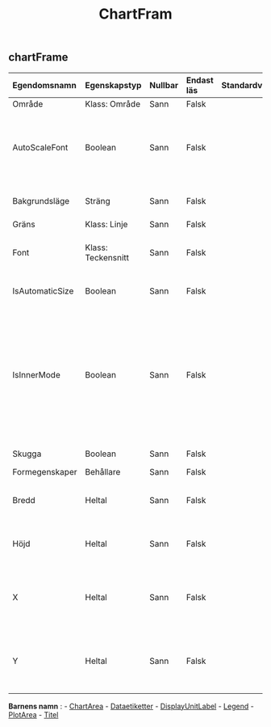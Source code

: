 ﻿---
title: ChartFram
second_title: Aspose.Cells Cloud Documen
type: docs
url: /sv/specification/model/chartframe/
description: "Aspose.Cells Molnmodellspecifikation: ChartFrame. Hantera enkelt Excel och andra kalkylarksdokument med funktioner som att öppna, generera, redigera, dela, slå samman, jämföra och konvertera"
weight: 50
---
## **chartFrame**

 

| Egendomsnamn| Egenskapstyp| Nullbar| Endast läs| Standardvärde| Beskrivning|
|:- |:- |:- |:- |:- |:- |
| Område| Klass: Område| Sann| Falsk|| Får området.|
| AutoScaleFont| Boolean| Sann| Falsk|| Sant om texten i objektet ändrar teckenstorlek när objektstorleken ändras. Standardvärdet är True.|
| Bakgrundsläge| Sträng| Sann| Falsk|| Hämtar och ställer in visningsläget för bakgrunden|
| Gräns| Klass: Linje| Sann| Falsk|| Får gränsen.|
| Font| Klass: Teckensnitt| Sann| Falsk|| Hämtar ett objekt av det angivna ChartFrame-objektet.|
| IsAutomaticSize| Boolean| Sann| Falsk|| Indikerar om kartramen har automatisk storlek.|
| IsInnerMode| Boolean| Sann| Falsk|| Anger om storleken på plottytans storlek inkluderar bockmarkeringarna och axeletiketterna. False anger att storleken ska avgöra storleken på tomtområdet, bockarna och axeletiketterna.|
| Skugga| Boolean| Sann| Falsk|| Sant om ramen har en skugga.|
| Formegenskaper| Behållare| Sann| Falsk|| Får objektet.|
| Bredd| Heltal| Sann| Falsk|| Hämtar eller ställer in ramens bredd i enheter på 1/4000 av kartytan.|
| Höjd| Heltal| Sann| Falsk|| Hämtar eller ställer in ramhöjden i enheter på 1/4000 av kartytan.|
| X| Heltal| Sann| Falsk||Hämtar eller ställer in x-koordinaten för det övre vänstra hörnet i enheter på 1/4000 av sjökortsytan.|
| Y| Heltal| Sann| Falsk|| Hämtar eller ställer in y-koordinaten för det övre vänstra hörnet i enheter på 1/4000 av sjökortsytan.|

**Barnens namn** : 
	-  [ChartArea](chartarea) 
	-  [Dataetiketter](datalabels) 
	-  [DisplayUnitLabel](displayunitlabel) 
	-  [Legend](legend) 
	-  [PlotArea](plotarea) 
	-  [Titel](title) 
